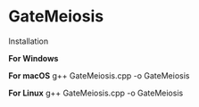 # GateMeiosis

Installation

**For Windows**



**For macOS**
g++ GateMeiosis.cpp -o GateMeiosis


**For Linux**
g++ GateMeiosis.cpp -o GateMeiosis
